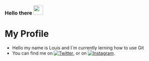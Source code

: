 ### Hello there <img src="https://raw.githubusercontent.com/Louis-bns/Louis-bns/master/waving_hand.gif" width="30px">


# My Profile
 * Hello my name is Louis and I`m currently lerning how to use Git
 * You can find me on [![Twitter][1.2]][1], or on [![Instagram][2.2]][2].



[1.2]: http://i.imgur.com/wWzX9uB.png 
[2.2]: <https://upload.wikimedia.org/wikipedia/commons/2/27/CIS-A2K_Instagram_Icon_%28Black%29.svg width="30px">

[1]: https://twitter.com/Louis71128600
[2]: https://www.instagram.com/bns.louis


